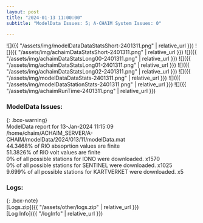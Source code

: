 ```yaml
---
layout: post
title: "2024-01-13 11:00:00"
subtitle: "ModelData Issues: 5; A-CHAIM System Issues: 0"

---
```


![]({{ "/assets/img/modelDataDataStatsShort-2401311.png" | relative_url }})
![]({{ "/assets/img/achaimDataStatsShort-2401311.png" | relative_url }})
![]({{ "/assets/img/achaimDataStatsLong00-2401311.png" | relative_url }})
![]({{ "/assets/img/achaimDataStatsLong01-2401311.png" | relative_url }})
![]({{ "/assets/img/achaimDataStatsLong02-2401311.png" | relative_url }})
![]({{ "/assets/img/modelDataDataStats-2401311.png" | relative_url }})
![]({{ "/assets/img/modelDataStationStats-2401311.png" | relative_url }})
![]({{ "/assets/img/achaimRunTime-2401311.png" | relative_url }})


### ModelData Issues:  
  
{: .box-warning}  
 ModelData report for 13-Jan-2024 11:15:09   
 /home/chaim/ACHAIM_SERVER/A-CHAIM/modelData/2024/013/11/modelData.mat   
 44.3468% of RIO absoprtion values are finite   
 51.3826% of RIO volt values are finite   
 0% of all possible stations for IONO were downloaded. x1570   
 0% of all possible stations for SENTINEL were downloaded. x1025   
 9.699% of all possible stations for KARTVERKET were downloaded. x5   
  


### Logs:  
  
{: .box-note}  
[Logs.zip]({{ "/assets/other/logs.zip" | relative_url }})  
[Log Info]({{ "/logInfo" | relative_url }})  
